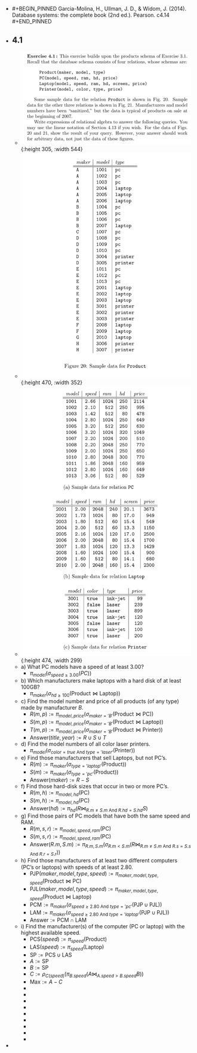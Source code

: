 - #+BEGIN_PINNED
  Garcia-Molina, H., Ullman, J. D., & Widom, J. (2014). Database systems: the complete book (2nd ed.). Pearson. c4.14
  #+END_PINNED
- ## 4.1
	- ![image.png](../assets/image_1670465622678_0.png){:height 305, :width 544}
	- ![image.png](../assets/image_1670465765379_0.png){:height 470, :width 352}
	- ![image.png](../assets/image_1670465716354_0.png){:height 474, :width 299}
	- a) What PC models have a speed of at least 3.00?
		- $\pi_{model}(\sigma_{speed \geq 3.00}(PC))$
	- b) Which manufacturers make laptops with a hard disk of at least 100GB?
		- $\pi_{maker}(\sigma_{hd \geq 100}(\text{Product} \Join \text{Laptop}))$
	- c) Find the model number and price of all products (of any type) made by manufacturer $B$.
		- $R(m,p) := \pi_{model, price}(\sigma_{maker='B'}(\text{Product} \Join \text{PC}))$
		- $S(m,p) := \pi_{model, price}(\sigma_{maker='B'}(\text{Product} \Join \text{Laptop}))$
		- $T(m,p) := \pi_{model, price}(\sigma_{maker='B'}(\text{Product} \Join \text{Printer}))$
		- $\text{Answer}(title, year) := R \cup S \cup T$
	- d) Find the model numbers of all color laser printers.
		- $\pi_{model}(\sigma_{color = true \text{ And } type = 'laser'}(\text{Printer}))$
	- e) Find those manufacturers that sell Laptops, but not PC’s.
		- $R(m) := \pi_{maker}(\sigma_{type='laptop'}(\text{Product}))$
		- $S(m) := \pi_{maker}(\sigma_{type = 'pc'}(\text{Product}))$
		- $\text{Answer}(maker) := R - S$
	- f) Find those hard-disk sizes that occur in two or more PC’s.
		- $R(m, h) := \pi_{model, hd}(\text{PC})$
		- $S(m, h) := \pi_{model, hd}(\text{PC})$
		- $\text{Answer}(hd) := \pi_{hd}(R \Join_{R.m \neq S.m \text{ And } R.hd = S.hd} S)$
	- g) Find those pairs of PC models that have both the same speed and RAM.
		- $R(m,s,r) := \pi_{model, speed, ram}(\text{PC})$
		- $S(m,s,r) := \pi_{model, speed, ram}(\text{PC})$
		- $\text{Answer}(R.m, S.m) := \pi_{R.m, S.m}(\sigma_{R.m < S.m}(R \Join_{R.m \neq S.m \text{ And } R.s = S.s \text{ And } R.r = S.r}))$
	- h) Find those manufacturers of at least two diﬀerent computers (PC’s or laptops) with speeds of at least 2.80.
		- $\text{PJP}(maker, model, type, speed) := \pi_{maker, model, type, speed} (\text{Product} \Join \text{PC})$
		- $\text{PJL}(maker, model, type, speed) := \pi_{maker, model, type, speed} (\text{Product} \Join \text{Laptop})$
		- $\text{PCM} := \pi_{maker}(\sigma_{speed \geq 2.80 \text{ And } type = 'pc'} (\text{PJP} \cup \text{PJL}))$
		- $\text{LAM} := \pi_{maker}(\sigma_{speed \geq 2.80 \text{ And } type = 'laptop'} (\text{PJP} \cup \text{PJL}))$
		- $\text{Answer} := \text{PCM} \cap \text{LAM}$
	- i) Find the manufacturer(s) of the computer (PC or laptop) with the highest available speed.
		- $\text{PCS}(speed) := \pi_{speed}(\text{Product})$
		- $\text{LAS}(speed) := \pi_{speed}(\text{Laptop})$
		- $\text{SP} := \text{PCS} \cup \text{LAS}$
		- $A := \text{SP}$
		- $B := \text{SP}$
		- $C := \rho_{C(speed)}(\pi_{B.speed}(A \Join_{A.speed > B.speed} B))$
		- $\text{Max} := A - C$
		-
		-
		-
		-
		-
		-
		-
		-
		-
-